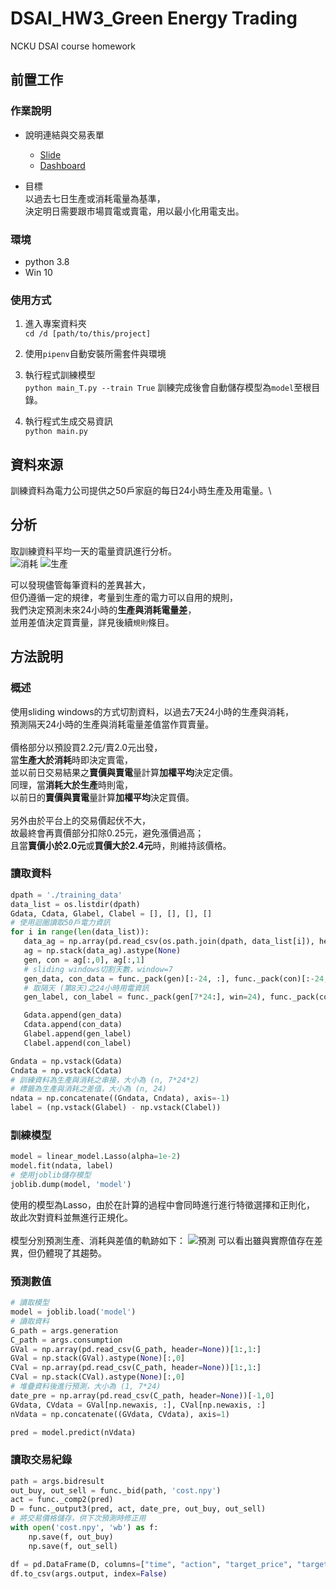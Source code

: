 # DSAI_HW3_Green Energy Trading
NCKU DSAI course homework

## 前置工作
### 作業說明
* 說明連結與交易表單
  - [Slide](https://docs.google.com/presentation/d/1JW27_5HXYZhqWmgvDhtXBaFTOfksO_dS/edit#slide=id.p1)
  - [Dashboard](https://docs.google.com/spreadsheets/d/1cjhQewnXT2IbmYkGXRYNC5PlGRafcbVprCjgSFyDAaU/edit?pli=1#gid=0)

* 目標\
以過去七日生產或消耗電量為基準，\
決定明日需要跟市場買電或賣電，用以最小化用電支出。

### 環境
* python 3.8
* Win 10

### 使用方式
1. 進入專案資料夾\
`cd /d [path/to/this/project]` 

2. 使用`pipenv`自動安裝所需套件與環境

3. 執行程式訓練模型\
`python main_T.py --train True`
訓練完成後會自動儲存模型為`model`至根目錄。

4. 執行程式生成交易資訊\
`python main.py`

## 資料來源
訓練資料為電力公司提供之50戶家庭的每日24小時生產及用電量。\

## 分析
取訓練資料平均一天的電量資訊進行分析。\
![消耗](https://i.imgur.com/gVxjDme.png)
![生產](https://i.imgur.com/q9DN3WG.png)

可以發現儘管每筆資料的差異甚大，\
但仍遵循一定的規律，考量到生產的電力可以自用的規則，\
我們決定預測未來24小時的**生產與消耗電量差**，\
並用差值決定買賣量，詳見後續`規則`條目。

## 方法說明
### 概述
使用sliding windows的方式切割資料，以過去7天24小時的生產與消耗，\
預測隔天24小時的生產與消耗電量差值當作買賣量。\
\
價格部分以預設買2.2元/賣2.0元出發，\
當**生產大於消耗**時即決定賣電，\
並以前日交易結果之**賣價與賣電**量計算**加權平均**決定定價。\
同理，當**消耗大於生產**時則電，\
以前日的**賣價與賣電**量計算**加權平均**決定買價。\
\
另外由於平台上的交易價起伏不大，\
故最終會再賣價部分扣除0.25元，避免漲價過高；\
且當**賣價小於2.0元**或**買價大於2.4元**時，則維持該價格。

### 讀取資料
```py
dpath = './training_data'
data_list = os.listdir(dpath)
Gdata, Cdata, Glabel, Clabel = [], [], [], []
# 使用迴圈讀取50戶電力資訊
for i in range(len(data_list)):
   data_ag = np.array(pd.read_csv(os.path.join(dpath, data_list[i]), header=None))[1:,1:]
   ag = np.stack(data_ag).astype(None)
   gen, con = ag[:,0], ag[:,1]
   # sliding windows切割天數，window=7
   gen_data, con_data = func._pack(gen)[:-24, :], func._pack(con)[:-24, :]
   # 取隔天 (第8天)之24小時用電資訊
   gen_label, con_label = func._pack(gen[7*24:], win=24), func._pack(con[7*24:], win=24)

   Gdata.append(gen_data)
   Cdata.append(con_data)
   Glabel.append(gen_label)
   Clabel.append(con_label)

Gndata = np.vstack(Gdata)
Cndata = np.vstack(Cdata)
# 訓練資料為生產與消耗之串接，大小為 (n, 7*24*2)
# 標籤為生產與消耗之差值，大小為 (n, 24)
ndata = np.concatenate((Gndata, Cndata), axis=-1)
label = (np.vstack(Glabel) - np.vstack(Clabel))
```

### 訓練模型
```py
model = linear_model.Lasso(alpha=1e-2)
model.fit(ndata, label)
# 使用joblib儲存模型
joblib.dump(model, 'model')
```
使用的模型為Lasso，由於在計算的過程中會同時進行進行特徵選擇和正則化，\
故此次對資料並無進行正規化。\
\
模型分別預測生產、消耗與差值的軌跡如下：
![預測](https://i.imgur.com/fbvlAAt.png)
可以看出雖與實際值存在差異，但仍體現了其趨勢。

### 預測數值
```py
# 讀取模型
model = joblib.load('model')
# 讀取資料
G_path = args.generation
C_path = args.consumption 
GVal = np.array(pd.read_csv(G_path, header=None))[1:,1:]
GVal = np.stack(GVal).astype(None)[:,0]
CVal = np.array(pd.read_csv(C_path, header=None))[1:,1:]
CVal = np.stack(CVal).astype(None)[:,0] 
# 堆疊資料後進行預測，大小為 (1, 7*24)
date_pre = np.array(pd.read_csv(C_path, header=None))[-1,0]
GVdata, CVdata = GVal[np.newaxis, :], CVal[np.newaxis, :]
nVdata = np.concatenate((GVdata, CVdata), axis=1)

pred = model.predict(nVdata) 
```

### 讀取交易紀錄
```py
path = args.bidresult
out_buy, out_sell = func._bid(path, 'cost.npy')
act = func._comp2(pred)
D = func._output3(pred, act, date_pre, out_buy, out_sell)
# 將交易價格儲存，供下次預測時修正用
with open('cost.npy', 'wb') as f:
    np.save(f, out_buy)
    np.save(f, out_sell)

df = pd.DataFrame(D, columns=["time", "action", "target_price", "target_volume"])
df.to_csv(args.output, index=False)
```




